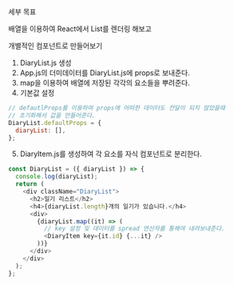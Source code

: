 세부 목표

배열을 이용하여 React에서 List를 렌더링 해보고

개별적인 컴포넌트로 만들어보기

1. DiaryList.js 생성
2. App.js의 더미데이터를 DiaryList.js에 props로 보내준다.
3. map을 이용하여 배열에 저장된 각각의 요소들을 뿌려준다.
4. 기본값 설정

```javascript
// defautlProps를 이용하여 props에 어떠한 데이터도 전달이 되지 않았을때
// 초기화해서 값을 만들어준다.
DiaryList.defaultProps = {
  diaryList: [],
};
```

5. DiaryItem.js를 생성하여 각 요소를 자식 컴포넌트로 분리한다.

```javascript
const DiaryList = ({ diaryList }) => {
  console.log(diaryList);
  return (
    <div className="DiaryList">
      <h2>일기 리스트</h2>
      <h4>{diaryList.length}개의 일기가 있습니다.</h4>
      <div>
        {diaryList.map((it) => (
          // key 설정 및 데이터를 spread 연산자를 통해여 내려보내준다.
          <DiaryItem key={it.id} {...it} />
        ))}
      </div>
    </div>
  );
};
```
